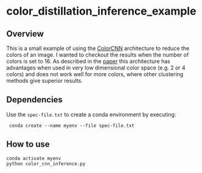# color_distillation_inference_example

## Overview

This is a small example of using the [ColorCNN](https://github.com/hou-yz/color_distillation) architecture to reduce the colors of an image.
I wanted to checkout the results when the number of colors is set to 16.
As described in the [paper](https://arxiv.org/abs/2003.07848) this architecture has advantages when used in very low dimensional color space (e.g. 2 or 4 colors) and does not work well for more colors, where other clustering methods give superior results.

## Dependencies

Use the ```spec-file.txt``` to create a conda environment by executing:

``` conda create --name myenv --file spec-file.txt```

## How to use

``` 
conda activate myenv
python color_cnn_inference.py
```

